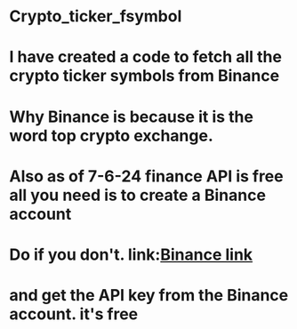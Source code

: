 # Crypto_ticker_fsymbol

# I have created a code to fetch all the crypto ticker symbols from Binance
# Why Binance is because it is the word top crypto exchange.
# Also as of 7-6-24 finance API is free all you need is to create a Binance account 
# Do if you don't. link:[Binance link](https://accounts.binance.com/register?ref=539663540)

# and get the API key from the Binance account. it's free
